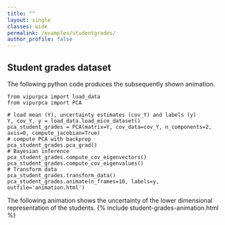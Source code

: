 ```yaml
---
title: ""
layout: single
classes: wide
permalink: /examples/studentgrades/
author_profile: false
---
```


## Student grades dataset

The following python code produces the subsequently shown animation.

```
from vipurpca import load_data
from vipurpca import PCA

# load mean (Y), uncertainty estimates (cov_Y) and labels (y)
Y, cov_Y, y = load_data.load_mice_dataset()
pca_student_grades = PCA(matrix=Y, cov_data=cov_Y, n_components=2, axis=0, compute_jacobian=True)
# compute PCA with backprop
pca_student_grades.pca_grad()
# Bayesian inference
pca_student_grades.compute_cov_eigenvectors()
pca_student_grades.compute_cov_eigenvalues()
# Transform data 
pca_student_grades.transform_data()
pca_student_grades.animate(n_frames=10, labels=y, outfile='animation.html')
```


The following animation shows the uncertainty of the lower dimensional representation of the students.
{% include student-grades-animation.html %}

